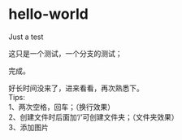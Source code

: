 # hello-world
Just a test  

这只是一个测试，一个分支的测试；  

完成。  

  
  
  
  
  
  
好长时间没来了，进来看看，再次熟悉下。  
Tips:  
1、两次空格，回车；（换行效果）  
2、创建文件时后面加‘/’可创建文件夹；（文件夹效果）  
3、添加图片
